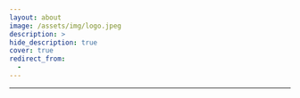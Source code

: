 ```yaml
---
layout: about
image: /assets/img/logo.jpeg
description: >
hide_description: true
cover: true
redirect_from:
  -
---
```



<!-- Container for typed-out text -->
<div id="typed-hello-world" style="font-size: 2rem; font-family: monospace;"></div>

<script>
  const textToType = "Hello, world!";
  const typingSpeed = 100; // Adjust as desired (milliseconds)
  let index = 0;

  function typeHelloWorld() {
    if (index < textToType.length) {
      document.getElementById("typed-hello-world").innerHTML += textToType.charAt(index);
      index++;
      setTimeout(typeHelloWorld, typingSpeed);
    }
  }

  // Start typing effect on page load
  document.addEventListener("DOMContentLoaded", () => {
    typeHelloWorld();
  });
</script>

---



<!--author-->
<br>
<br>




